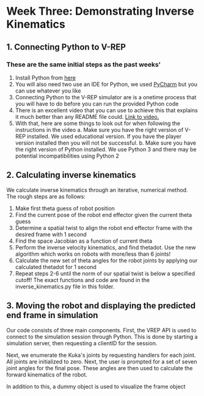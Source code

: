 # Week Three: Demonstrating Inverse Kinematics

## 1. Connecting Python to V-REP
### These are the same initial steps as the past weeks'
1. Install Python from  [here](https://www.python.org/downloads/release/python-364/)
2. You will also need two use an IDE for Python, we used [PyCharm](https://www.jetbrains.com/pycharm/) but you can use whatever you like
3. Connecting Python to the V-REP simulator are is a onetime process that you will have to do before you can run the provided Python code
4. There is an excellent video that you can use to achieve this that explains it much better than any README file could. [Link to video.](https://www.youtube.com/watch?v=SQont-mTnfM)
5. With that, here are some things to look out for when following the instructions in the video
    a. Make sure you have the right version of V-REP installed. We used educational version. If you have the player version installed then you will not be successful.
    b. Make sure you have the right version of Python installed. We use Python 3 and there may be potential incompatibilities using Python 2  

## 2. Calculating inverse kinematics
We calculate inverse kinematics through an iterative, numerical method. The rough steps are as follows:
1. Make first theta guess of robot position
2. Find the current pose of the robot end effector given the current theta guess
3. Determine a spatial twist to align the robot end effector frame with the desired frame with 1 second
4. Find the space Jacobian as a function of current theta
5. Perform the inverse velocity kinematics, and find thetadot. Use the new algorithm which works on robots with more/less than 6 joints!
6. Calculate the new set of theta angles for the robot joints by applying our calculated thetadot for 1 second
7. Repeat steps 2-6 until the norm of our spatial twist is below a specified cutoff!
The exact functions and code are found in the inverse_kinematics.py file in this folder. 

## 3. Moving the robot and displaying the predicted end frame in simulation
Our code consists of three main components. First, the VREP API is used to connect to the simulation session through Python. This is done by starting a simulation server, then requesting a clientID for the session.

Next, we enumerate the Kuka's joints by requesting handlers for each joint. All joints are initialized to zero.
Next, the user is prompted for a set of seven joint angles for the final pose. These angles are then used to calculate the forward kinematics of the robot.

In addition to this, a dummy object is used to visualize the frame object
